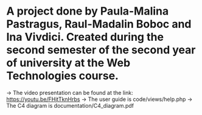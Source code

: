 # A project done by Paula-Malina Pastragus, Raul-Madalin Boboc and Ina Vivdici. Created during the second semester of the second year of university at the Web Technologies course.

-> The video presentation can be found at the link: https://youtu.be/FHjtTknHrbs
-> The user guide is code/views/help.php
-> The C4 diagram is documentation/C4_diagram.pdf
